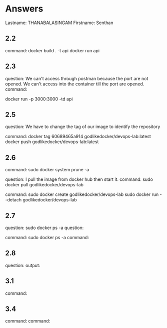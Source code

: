 # Answers

Lastname: THANABALASINGAM
Firstname: Senthan

## 2.2
command:
docker build . -t api
docker run api
## 2.3
question:
We can't access through postman because the port are not opened. We can't access into the container till the port are opened.
command:

docker run -p 3000:3000 -td api

## 2.5
question:
We have to change the tag of our image to identify the repository

command:
docker tag 60689465a914  godlikedocker/devops-lab:latest
docker push godlikedocker/devops-lab:latest
## 2.6
command:
sudo docker system prune -a

question:
I pull the image from docker hub then start it.
command:
sudo docker pull godlikedocker/devops-lab

command:
sudo docker create godlikedocker/devops-lab
sudo docker run --detach godlikedocker/devops-lab
## 2.7
question:
sudo docker ps -a
question:

command:
sudo docker ps -a
command:

## 2.8
question:
output:

## 3.1
command:

## 3.4
command:
command:

